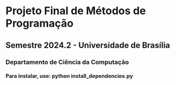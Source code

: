 # Projeto Final de Métodos de Programação
## Semestre 2024.2 - Universidade de Brasília
### Departamento de Ciência da Computação

#### Para instalar, use: python install_dependencies.py
